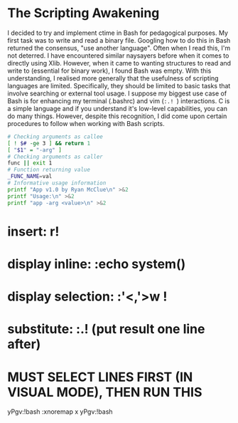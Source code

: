 # The Scripting Awakening
I decided to try and implement ctime in Bash for pedagogical purposes.
My first task was to write and read a binary file. Googling how to do this in Bash returned the consensus, "use another language". Often when I read this, I'm not deterred.
I have encountered similar naysayers before when it comes to directly using Xlib.
However, when it came to wanting structures to read and write to (essential for binary work), I found Bash was empty.
With this understanding, I realised more generally that the usefulness of scripting languages are limited. 
Specifically, they should be limited to basic tasks that involve searching or external tool usage.
I suppose my biggest use case of Bash is for enhancing my terminal (.bashrc) and vim (`:.! `) interactions.
C is a simple language and if you understand it's low-level capabilities, you can do many things.
However, despite this recognition, I did come upon certain procedures to follow when working with Bash scripts.
```bash
# Checking arguments as callee
[ ! $# -ge 3 ] && return 1
[ "$1" = "-arg" ]
# Checking arguments as caller
func || exit 1
# Function returning value
_FUNC_NAME=val
# Informative usage information
printf "App v1.0 by Ryan McClue\n" >&2
printf "Usage:\n" >&2
printf "app -arg <value>\n" >&2
```
# insert: r!<cmd>

# display inline: :echo system(<cmd>)
# display selection: :'<,'>w !<cmd>

# substitute:  :.!<cmd> (put result one line after)
# MUST SELECT LINES FIRST (IN VISUAL MODE), THEN RUN THIS
yPgv:!bash
:xnoremap x yPgv:!bash<CR>
